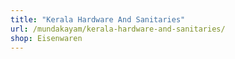```yaml
---
title: "Kerala Hardware And Sanitaries"
url: /mundakayam/kerala-hardware-and-sanitaries/
shop: Eisenwaren
---
```

